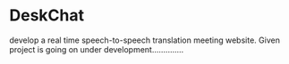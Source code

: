 # DeskChat
develop a real time speech-to-speech translation meeting website.
 Given project is going on under development..............
